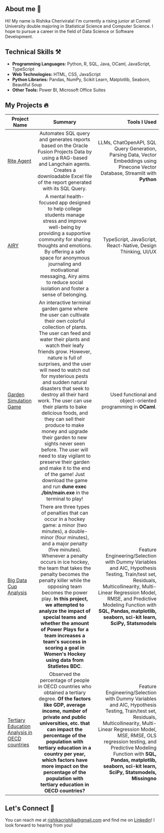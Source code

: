 ## About me 👋 

Hi! My name is Rishika Cherivirala! I'm currently a rising junior at Cornell University double majoring in Statistical Science and Computer Science. I hope to pursue a career in the field of Data Science or Software Development. 

## Technical Skills ⚒️
- **Programming Languages:** Python, R, SQL, Java, OCaml, JavaScript, TypeScript
- **Web Technologies:** HTML, CSS, JavaScript
- **Python Libraries:** Pandas, NumPy, Scikit Learn, Matplotlib, Seaborn, Beautiful Soup
- **Other Tools:** Power BI, Microsoft Office Suites

## My Projects 🔥 
| Project Name        | Summary           | Tools I Used  |
| --------------- |:-------------:| -----:|
| [Rite Agent](https://github.com/rcherivi/riteAgent)      | Automates SQL query and generates reports based on the Oracle Fusion Projects Data by using a RAG-based and Langchain agents. Creates a downloadable Excel file of the report generated with its SQL Query. | LLMs, ChatOpenAPI, SQL Query Generation, Parsing Data, Vector Embeddings using Pinecone Vector Database, Streamlit with **Python**  |
| [AIRY](https://github.com/yzhao2433/seeds-airy)     | A mental health-focused app designed to help college students manage stress and improve well-being by providing a supportive community for sharing thoughts and emotions. By offering a safe space for anonymous journaling and motivational messaging, Airy aims to reduce social isolation and foster a sense of belonging. | TypeScript, JavaScript, React-Native, Design Thinking, UI/UX   |
| [Garden Simulation Game](https://github.com/rcherivi/CS3110FinalProject)     | An interactive terminal garden game where the user can cultivate their own colorful collection of plants. The user can feed and water their plants and watch their leafy friends grow. However, nature is full of surprises, and the user will need to watch out for mysterious pests and sudden natural disasters that seek to destroy all their hard work.  The user can use their plants to bake delicious foods, and they can sell their produce to make money and upgrade their garden to new sights never seen before. The user will need to stay vigilant to preserve their garden and make it to the end of the game! Just download the game and run **dune exec ./bin/main.exe** in the terminal to play! | Used functional and object-oriented programming in **OCaml**.  |
| [Big Data Cup Analysis](https://github.com/yzhao2433/big_red_cup24)      | There are three types of penalties that can occur in a hockey game: a minor (two minutes), a double-minor (four minutes), and a major penalty (five minutes). Whenever a penalty occurs in ice hockey,  the team that takes the penalty becomes the penalty killer while the opposing team becomes the power play. **In this project, we attempted to analyze the impact of special teams and whether the amount of Power Plays for a team increases a team's success in scoring a goal in Women's Hockey using data from Statletes BDC**.     |   Feature Engineering/Selection with Dummy Variables and AIC, Hypothesis Testing, Train/test set, Residuals, Multicollinearity, Multi-Linear Regression Model, RMSE, and Predictive Modeling Function with **SQL, Pandas, matplotlib, seaborn, sci-kit learn, SciPy, Statsmodels**  |
| [Tertiary Education Analysis in OECD countries](https://github.com/rcherivi/OECD-Tertiary-Education-Analysis/tree/main) |  Observed the percentage of people in OECD countries who obtained a tertiary degree. **Of the factors like GDP, average income, number of private and public universities, etc. that can impact the percentage of the population with tertiary education in a country per year, which factors have more impact on the percentage of the population with tertiary education in OECD countries?**  |  Feature Engineering/Selection with Dummy Variables and AIC, Hypothesis Testing, Train/test set, Residuals, Multicollinearity, Multi-Linear Regression Model, MSE, RMSE, OLS regression testing, and Predictive Modeling Function with **SQL, Pandas, matplotlib, seaborn, sci-kit learn, SciPy, Statsmodels, Missingno** |


## Let's Connect 📧
You can reach me at rishikacrishika@gmail.com and find me on [Linkedin](https://www.linkedin.com/in/rishika-cherivirala/)! I look forward to hearing from you!
